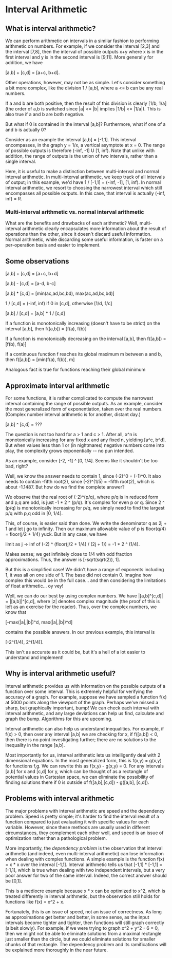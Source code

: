 # Interval Arithmetic

## What is interval arithmetic?

We can perform arithmetic on intervals in a similar fashion to performing arithmetic on numbers. For example, if we consider the interval [2,3] and the interval [7,8], then the interval of possible outputs x+y where x is in the first interval and y is in the second interval is [9,11]. More generally for addition, we have

[a,b] + [c,d] = [a+c, b+d].

Other operations, however, may not be as simple. Let's consider something a bit more complex, like the division 1 / [a,b], where a <= b can be any real numbers.

If a and b are both positive, then the result of this division is clearly [1/b, 1/a] (the order of a,b is switched since |a| <= |b| implies |1/b| <= |1/a|). This is also true if a and b are both negative.

But what if 0 is contained in the interval [a,b]? Furthermore, what if one of a and b is actually 0?

Consider as an example the interval [a,b] = [-1,1]. This interval encompasses, in the graph y = 1/x, a vertical asymptote at x = 0. The range of possible outputs is therefore (-inf, -1] U [1, inf). Note that unlike with addition, the range of outputs is the union of two intervals, rather than a single interval.

Here, it is useful to make a distinction between multi-interval and normal interval arithmetic. In multi-interval arithmetic, we keep track of all intervals of output; in this example, we'd have 1 / [-1,1] = (-inf, -1], [1, inf). In normal interval arithmetic, we resort to choosing the narrowest interval which still encompasses all possible outputs. In this case, that interval is actually (-inf, inf) = R.

### Multi-interval arithmetic vs. normal interval arithmetic

What are the benefits and drawbacks of each arithmetic? Well, multi-interval arithmetic clearly encapsulates more information about the result of operations than the other, since it doesn't discard useful information. Normal arithmetic, while discarding some useful information, is faster on a per-operation basis and easier to implement.

## Some observations

[a,b] + [c,d] = [a+c, b+d]

[a,b] - [c,d] = [a-d, b-c]

[a,b] * [c,d] = [min(ac,ad,bc,bd), max(ac,ad,bc,bd)]

1 / [c,d] = (-inf, inf) if 0 in [c,d], otherwise [1/d, 1/c]

[a,b] / [c,d] = [a,b] * 1 / [c,d]

If a function is monotonically increasing (doesn't have to be strict) on the interval [a,b], then f([a,b]) = [f(a), f(b)]

If a function is monotonically decreasing on the interval [a,b], then f([a,b]) = [f(b), f(a)]

If a continuous function f reaches its global maximum m between a and b, then f([a,b]) = [min(f(a), f(b)), m]

Analogous fact is true for functions reaching their global minimum

## Approximate interval arithmetic

For some functions, it is rather complicated to compute the narrowest interval containing the range of possible outputs. As an example, consider the most generalized form of exponentiation, taken over the real numbers. (Complex number interval arithmetic is for another, distant day.)

[a,b] ^ [c,d] = ???

The question is not too hard for a > 1 and c > 1. After all, x^n is monotonically increasing for any fixed x and any fixed n, yielding [a^c, b^d]. But when values less than 1 or (in nightmares) negative numbers come into play, the complexity grows exponentially -- no pun intended.

As an example, consider [-2, -1] ^ [0, 1/4]. Seems like it shouldn't be too bad, right?

Well, we know the answer needs to contain 1, since (-2)^0 = (-1)^0. It also needs to contain -fifth root(2), since (-2)^(1/5) = -fifth root(2), which is about -1.1487. But how do we find the complete answer?

We observe that the real root of (-2)^(p/q), where p/q is in reduced form and p,q are odd, is just -1 * 2 ^ (p/q). It's complex for even p or q. Since 2 ^ (p/q) is monotonically increasing for p/q, we simply need to find the largest p/q with p,q odd in [0, 1/4].

This, of course, is easier said than done. We write the denominator q as 2j + 1 and let j go to infinity. Then our maximum allowable value of p is floor(q/4) = floor(j/2 + 1/4) yuck. But in any case, we have

limit as j -> inf of (-2) ^ (floor(j/2 + 1/4) / (2j + 1)) = -1 * 2 ^ (1/4).

Makes sense; we get infinitely close to 1/4 with odd fraction approximations. Thus, the answer is [-sqrt(sqrt(2)), 1].

But this is a simplified case! We didn't have a range of exponents including 1, it was all on one side of 1. The base did not contain 0. Imagine how complex this would be in the full case... and then considering the limitations of float arithmetic... oy vey!

Well, we can do our best by using complex numbers. We have |[a,b]^[c,d]| = |[a,b]|^[c,d], where |z| denotes complex magnitude (the proof of this is left as an exercise for the reader). Thus, over the complex numbers, we know that

[-max(|a|,|b|)^d, max(|a|,|b|)^d]

contains the possible answers. In our previous example, this interval is

[-2^(1/4), 2^(1/4)].

This isn't as accurate as it could be, but it's a hell of a lot easier to understand and implement!

## Why is interval arithmetic useful?

Interval arithmetic provides us with information on the possible outputs of a function over some interval. This is extremely helpful for verifying the accuracy of a graph. For example, suppose we have sampled a function f(x) at 5000 points along the viewport of the graph. Perhaps we've missed a sharp, but graphically important, bump! We can check each interval with interval arithmetic, and any large deviations can help us find, calculate and graph the bump. Algorithms for this are upcoming.

Interval arithmetic can also help us understand inequalities. For example, if f(x) > 0, then over any interval [a,b] we are checking for x, if f([a,b]) < 0, then there is no point investigating further; there are no solutions to the inequality in the range [a,b].

Most importantly for us, interval arithmetic lets us intelligently deal with 2 dimensional equations. In the most generalized form, this is f(x,y) = g(x,y) for functions f,g. We can rewrite this as f(x,y) - g(x,y) = 0. For any intervals [a,b] for x and [c,d] for y, which can be thought of as a rectangle of potential values in Cartesian space, we can eliminate the possibility of finding solutions there if 0 is outside of f([a,b],[c,d]) - g([a,b], [c,d]).

## Problems with interval arithmetic

The major problems with interval arithmetic are speed and the dependency problem. Speed is pretty simple; it's harder to find the interval result of a function compared to just evaluating it with specific values for each variable. However, since these methods are usually used in different circumstances, they complement each other well, and speed is an issue of optimization rather than a pathological problem.

More importantly, the *dependency problem* is the observation that interval arithmetic (and indeed, even multi-interval arithmetic) can lose information when dealing with complex functions. A simple example is the function f(x) = x * x over the interval [-1,1]. Interval arithmetic tells us that [-1,1] * [-1,1] = [-1,1], which is true when dealing with two independent intervals, but a very poor answer for two of the same interval. Indeed, the correct answer should be [0,1].

This is a mediocre example because x * x can be optimized to x^2, which is treated differently in interval arithmetic, but the observation still holds for functions like f(x) = x^2 + x.

Fortunately, this is an issue of speed, not an issue of correctness. As long as approximations get better and better, in some sense, as the input intervals become tighter and tighter, then functions will still graph correctly (albeit slowly). For example, if we were trying to graph x^2 + y^2 - 6 = 0, then we might not be able to eliminate solutions from a maximal rectangle just smaller than the circle, but we could eliminate solutions for smaller chunks of that rectangle. The dependency problem and its ramifications will be explained more thoroughly in the near future.
